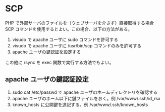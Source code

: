 # SCP

PHP で外部サーバのファイルを（ウェブサーバを介さず）直接取得する場合 SCP コマンドを使用するとよい。この場合、以下の方法がある。

1. visudo で apache ユーザに sudo コマンドを許可する
1. visudo で apache ユーザに /usr/bin/scp コマンドのみを許可する
1. apache ユーザの鍵認証を設定する

この他に rsync を exec 関数で実行する方法でもよい。

## apache ユーザの鍵認証設定

1. sudo cat /etc/passwd で apache ユーザのホームディレクトリを確認する
1. apache ユーザのホーム以下に鍵ファイルをおく。例 /var/www/.ssh/id_rsa
1. known_hosts に公開鍵を追記する。例 /var/www/.ssh/known_hosts
